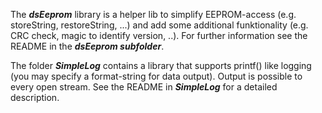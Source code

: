 The **_dsEeprom_** library is a helper lib to simplify EEPROM-access (e.g. storeString, restoreString, ...) and add some additional funktionality (e.g. CRC check, magic to identify version, ..). For further information see the README in the **_dsEeprom subfolder_**.

The folder **_SimpleLog_** contains a library that supports printf() like logging (you may specify a format-string for data output). Output is possible to every open stream. See the README in **_SimpleLog_** for a detailed description. 


